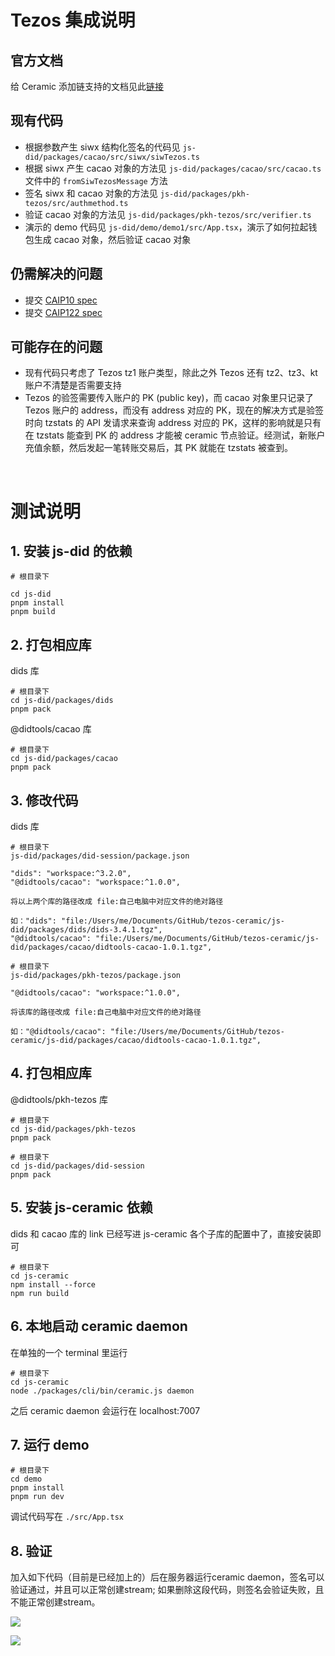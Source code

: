 # Tezos 集成说明

## 官方文档

给 Ceramic 添加链支持的文档见此[链接](https://did.js.org/docs/guides/add-chain-support)

## 现有代码

- 根据参数产生 siwx 结构化签名的代码见 `js-did/packages/cacao/src/siwx/siwTezos.ts`
- 根据 siwx 产生 cacao 对象的方法见 `js-did/packages/cacao/src/cacao.ts` 文件中的 `fromSiwTezosMessage` 方法
- 签名 siwx 和 cacao 对象的方法见 `js-did/packages/pkh-tezos/src/authmethod.ts`
- 验证 cacao 对象的方法见 `js-did/packages/pkh-tezos/src/verifier.ts`
- 演示的 demo 代码见 `js-did/demo/demo1/src/App.tsx`，演示了如何拉起钱包生成 cacao 对象，然后验证 cacao 对象

## 仍需解决的问题

- 提交 [CAIP10 spec](https://github.com/ChainAgnostic/CAIPs/blob/master/CAIPs/caip-10.md)
- 提交 [CAIP122 spec](https://github.com/ChainAgnostic/CAIPs/blob/master/CAIPs/caip-122.md)

## 可能存在的问题

- 现有代码只考虑了 Tezos tz1 账户类型，除此之外 Tezos 还有 tz2、tz3、kt 账户不清楚是否需要支持
- Tezos 的验签需要传入账户的 PK (public key)，而 cacao 对象里只记录了 Tezos 账户的 address，而没有 address 对应的 PK，现在的解决方式是验签时向 tzstats 的 API 发请求来查询 address 对应的 PK，这样的影响就是只有在 tzstats 能查到 PK 的 address 才能被 ceramic 节点验证。经测试，新账户充值余额，然后发起一笔转账交易后，其 PK 就能在 tzstats 被查到。

<br />

# 测试说明

## 1. 安装 js-did 的依赖

```
# 根目录下

cd js-did
pnpm install
pnpm build
```

## 2. 打包相应库

dids 库

```
# 根目录下
cd js-did/packages/dids
pnpm pack
```

@didtools/cacao 库

```
# 根目录下
cd js-did/packages/cacao
pnpm pack
```

## 3. 修改代码
dids 库
```
# 根目录下
js-did/packages/did-session/package.json

"dids": "workspace:^3.2.0",
"@didtools/cacao": "workspace:^1.0.0",

将以上两个库的路径改成 file:自己电脑中对应文件的绝对路径

如："dids": "file:/Users/me/Documents/GitHub/tezos-ceramic/js-did/packages/dids/dids-3.4.1.tgz",
"@didtools/cacao": "file:/Users/me/Documents/GitHub/tezos-ceramic/js-did/packages/cacao/didtools-cacao-1.0.1.tgz",
```
```
# 根目录下
js-did/packages/pkh-tezos/package.json

"@didtools/cacao": "workspace:^1.0.0",

将该库的路径改成 file:自己电脑中对应文件的绝对路径

如："@didtools/cacao": "file:/Users/me/Documents/GitHub/tezos-ceramic/js-did/packages/cacao/didtools-cacao-1.0.1.tgz",
```

## 4. 打包相应库
@didtools/pkh-tezos 库

```
# 根目录下
cd js-did/packages/pkh-tezos
pnpm pack
```

```
# 根目录下
cd js-did/packages/did-session
pnpm pack
```

## 5. 安装 js-ceramic 依赖

dids 和 cacao 库的 link 已经写进 js-ceramic 各个子库的配置中了，直接安装即可

```
# 根目录下
cd js-ceramic
npm install --force
npm run build
```

## 6. 本地启动 ceramic daemon

在单独的一个 terminal 里运行

```
# 根目录下
cd js-ceramic
node ./packages/cli/bin/ceramic.js daemon
```

之后 ceramic daemon 会运行在 localhost:7007

## 7. 运行 demo

```
# 根目录下
cd demo
pnpm install
pnpm run dev
```

调试代码写在 `./src/App.tsx`

## 8. 验证

加入如下代码（目前是已经加上的）后在服务器运行ceramic daemon，签名可以验证通过，并且可以正常创建stream; 如果删除这段代码，则签名会验证失败，且不能正常创建stream。

![](https://bafybeifkju3g6j55z7uumvjaf7nyp55ngguiagm2qcit6kkw6a42yay5ee.ipfs.w3s.link/1669387418.jpg)

![](https://bafybeidyao62nh2iteajcx3ze3b2bwa722ybmuw7utm7pr7qy43fmy2w5y.ipfs.w3s.link/1669387971.jpg)

